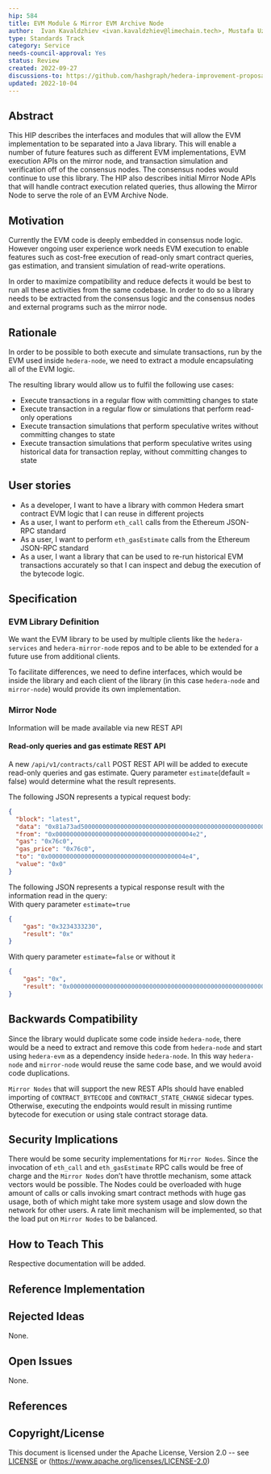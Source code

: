 ```yaml
---
hip: 584
title: EVM Module & Mirror EVM Archive Node
author:  Ivan Kavaldzhiev <ivan.kavaldzhiev@limechain.tech>, Mustafa Uzun <mustafa.uzun@limechain.tech>
type: Standards Track
category: Service
needs-council-approval: Yes
status: Review
created: 2022-09-27
discussions-to: https://github.com/hashgraph/hedera-improvement-proposal/discussions/586
updated: 2022-10-04
---
```


## Abstract

This HIP describes the interfaces and modules that will allow the EVM implementation to be separated into a Java library.
This will enable a number of future features such as different EVM implementations, EVM execution APIs on the mirror node,
and transaction simulation and verification off of the consensus nodes. The consensus nodes would continue to use this library.
The HIP also describes initial Mirror Node APIs that will handle contract execution related queries, thus allowing the Mirror Node 
to serve the role of an EVM Archive Node.

## Motivation

Currently the EVM code is deeply embedded in consensus node logic. However ongoing user experience work 
needs EVM execution to enable features such as cost-free execution of read-only smart contract queries,
gas estimation, and transient simulation of read-write operations.

In order to maximize compatibility and reduce defects it would be best to run all these activities from the same codebase.
In order to do so a library needs to be extracted from the consensus logic and the consensus nodes and external programs
such as the mirror node.

## Rationale

In order to be possible to both execute and simulate transactions, run by the EVM used inside `hedera-node`,
we need to extract a module encapsulating all of the EVM logic.

The resulting library would allow us to fulfil the following use cases:

- Execute transactions in a regular flow with committing changes to state
- Execute transaction in a regular flow or simulations that perform read-only operations
- Execute transaction simulations that perform speculative writes without committing changes to state
- Execute transaction simulations that perform speculative writes using historical data for transaction replay, 
without committing changes to state

## User stories

- As a developer, I want to have a library with common Hedera smart contract EVM logic that I can reuse in different projects
- As a user, I want to perform `eth_call` calls from the Ethereum JSON-RPC standard
- As a user, I want to perform `eth_gasEstimate` calls from the Ethereum JSON-RPC standard
- As a user, I want a library that can be used to re-run historical EVM transactions accurately so that I can inspect 
and debug the execution of the bytecode logic.

## Specification

### EVM Library Definition

We want the EVM library to be used by multiple clients like the `hedera-services` and `hedera-mirror-node` repos
and to be able to be extended for a future use from additional clients.

To facilitate differences, we need to define interfaces, which would be inside the library 
and each client of the library (in this case `hedera-node` and `mirror-node`) would provide its own implementation.

### Mirror Node

Information will be made available via new REST API

#### Read-only queries and gas estimate REST API

A new  `/api/v1/contracts/call` POST REST API will be added to execute read-only queries and gas estimate.
Query parameter `estimate`(default = false) would determine what the result represents.

The following JSON represents a typical request body:
```json
{
  "block": "latest", 
  "data": "0x81a73ad500000000000000000000000000000000000000000000000000000000000004e5", 
  "from": "0x00000000000000000000000000000000000004e2", 
  "gas": "0x76c0", 
  "gas_price": "0x76c0", 
  "to": "0x00000000000000000000000000000000000004e4", 
  "value": "0x0"
}
```
The following JSON represents a typical response result with the information read in the query:  
With query parameter `estimate=true`
```json
{
    "gas": "0x3234333230",
    "result": "0x"
}
```
With query parameter `estimate=false` or without it
```json
{
    "gas": "0x",
    "result": "0x000000000000000000000000000000000000000000000000000000000000002000000000000000000000000000000000000000000000000000000000000000037474740000000000000000000000000000000000000000000000000000000000"
}
```

## Backwards Compatibility

Since the library would duplicate some code inside `hedera-node`, there would be a need to extract
and remove this code from `hedera-node` and start using `hedera-evm` as a dependency inside `hedera-node`.
In this way `hedera-node` and `mirror-node` would reuse the same code base, and we would avoid code duplications.

`Mirror Nodes` that will support the new REST APIs should have enabled importing of `CONTRACT_BYTECODE` and `CONTRACT_STATE_CHANGE` 
sidecar types. Otherwise, executing the endpoints would result in missing runtime bytecode for execution
or using stale contract storage data.

## Security Implications

There would be some security implementations for `Mirror Nodes`. Since the invocation of `eth_call` and `eth_gasEstimate` RPC calls 
would be free of charge and the `Mirror Nodes` don’t have throttle mechanism, some attack vectors would be possible. 
The Nodes could be overloaded with huge amount of calls or calls invoking smart contract methods with huge gas usage, 
both of which might take more system usage and slow down the network for other users. A rate limit mechanism will be implemented,
so that the load put on `Mirror Nodes` to be balanced.

## How to Teach This

Respective documentation will be added.

## Reference Implementation

## Rejected Ideas

None.

## Open Issues

None.

## References

## Copyright/License

This document is licensed under the Apache License, Version 2.0 --
see [LICENSE](../LICENSE) or (https://www.apache.org/licenses/LICENSE-2.0)
